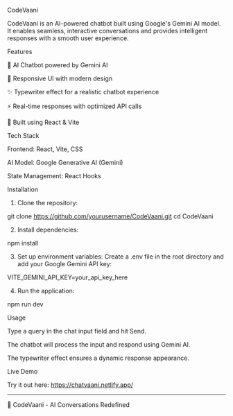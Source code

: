 CodeVaani

CodeVaani is an AI-powered chatbot built using Google's Gemini AI model. It enables seamless, interactive conversations and provides intelligent responses with a smooth user experience.

Features

🤖 AI Chatbot powered by Gemini AI

🎨 Responsive UI with modern design

✨ Typewriter effect for a realistic chatbot experience

⚡ Real-time responses with optimized API calls

📡 Built using React & Vite


Tech Stack

Frontend: React, Vite, CSS

AI Model: Google Generative AI (Gemini)

State Management: React Hooks


Installation

1. Clone the repository:

git clone https://github.com/yourusername/CodeVaani.git
cd CodeVaani


2. Install dependencies:

npm install


3. Set up environment variables: Create a .env file in the root directory and add your Google Gemini API key:

VITE_GEMINI_API_KEY=your_api_key_here


4. Run the application:

npm run dev



Usage

Type a query in the chat input field and hit Send.

The chatbot will process the input and respond using Gemini AI.

The typewriter effect ensures a dynamic response appearance.


Live Demo

Try it out here: https://chatvaani.netlify.app/


---

🚀 CodeVaani - AI Conversations Redefined




